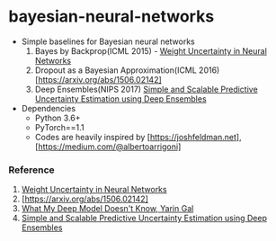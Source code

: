 # bayesian-neural-networks

- Simple baselines for Bayesian neural networks  
  1. Bayes by Backprop(ICML 2015) - [Weight Uncertainty in Neural Networks]
  2. Dropout as a Bayesian Approximation(ICML 2016) [https://arxiv.org/abs/1506.02142]
  3. Deep Ensembles(NIPS 2017) [Simple and Scalable Predictive Uncertainty Estimation using Deep Ensembles]
- Dependencies
  - Python 3.6+
  - PyTorch==1.1
  - Codes are heavily inspired by [https://joshfeldman.net], [https://medium.com/@albertoarrigoni]

### Reference
1. [Weight Uncertainty in Neural Networks]
2. [https://arxiv.org/abs/1506.02142]
3. [What My Deep Model Doesn't Know, Yarin Gal]
4. [Simple and Scalable Predictive Uncertainty Estimation using Deep Ensembles]

[Weight Uncertainty in Neural Networks]: https://arxiv.org/abs/1505.05424
[https://arxiv.org/abs/1506.02142]: https://arxiv.org/abs/1506.02142
[What My Deep Model Doesn't Know, Yarin Gal]: https://www.cs.ox.ac.uk/people/yarin.gal/website/blog_3d801aa532c1ce.html
[Simple and Scalable Predictive Uncertainty Estimation using Deep Ensembles]: https://arxiv.org/abs/1612.01474
[https://medium.com/@albertoarrigoni]: https://medium.com/@albertoarrigoni/paper-review-code-deep-ensembles-nips-2017-c5859070b8ce
